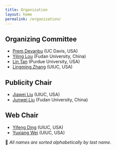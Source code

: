 ```yaml
---
title: Organization
layout: home
permalink: /organization/
---
```


## Organizing Committee

* [Prem Devanbu](https://web.cs.ucdavis.edu/~devanbu/) (UC Davis, USA)
* [Yiling Lou](https://yilinglou.github.io/) (Fudan University, China)
* [Lin Tan](https://www.cs.purdue.edu/homes/lintan/) (Purdue University, USA)
* [Lingming Zhang](http://lingming.cs.illinois.edu/) (UIUC, USA)

## Publicity Chair
* [Jiawei Liu](https://jiawei-site.github.io/) (UIUC, USA)
* [Junwei Liu](https://to-d.github.io) (Fudan University, China)

## Web Chair

* [Yifeng Ding](https://natedingyifeng.github.io/) (UIUC, USA)
* [Yuxiang Wei](https://yuxiang.cs.illinois.edu/) (UIUC, USA)

<p class="note">📝 <em>All names are sorted alphabetically by last name.</em></p>
